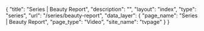 {
    "title": "Series | Beauty Report",
    "description": "",
    "layout": "index",
    "type": "series",
    "url": "\/series\/beauty-report",
    "data_layer": {
        "page_name": "Series | Beauty Report",
        "page_type": "Video",
        "site_name": "tvpage"
    }
}